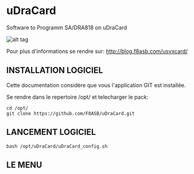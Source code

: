 # uDraCard
Software to Programm SA/DRA818 on uDraCard

![alt tag](https://i2.wp.com/blog.f8asb.com/wp-content/uploads/2020/11/udracardetusvxcard.png?w=500)

Pour plus d'informations se rendre sur: <http://blog.f8asb.com/usvxcard/>

## INSTALLATION LOGICIEL


Cette documentation considère que vous l'application GIT est installée.

Se rendre dans le repertoire /opt/ et telecharger le pack:
```
cd /opt/
git clone https://github.com/F8ASB/uDraCard.git
```

## LANCEMENT LOGICIEL

```
bash /opt/uDraCard/uDraCard_config.sh
```

## LE MENU

